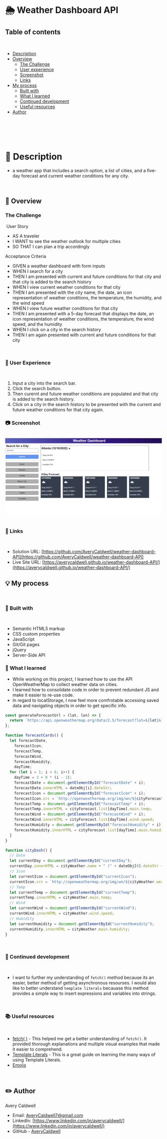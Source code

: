 # 🌦️ Weather Dashboard API


## Table of contents
​
- [Description](#description)
- [Overview](#overview)
  - [The Challenge](#the-challenge)
  - [User experience](#user-experience)
  - [Screenshot](#screenshot)
  - [Links](#links)
- [My process](#my-process)
  - [Built with](#built-with)
  - [What I learned](#what-i-learned)
  - [Continued development](#continued-development)
  - [Useful resources](#useful-resources)
- [Author](#author)

​

<br>
<br>

# 📁 Description 
- a weather app that includes a search option, a list of cities, and a five-day forecast and current weather conditions for any city.
​
<br>

## 📝 Overview

### **The Challenge**

​
User Story

- AS A traveler
- I WANT to see the weather outlook for multiple cities
- SO THAT I can plan a trip accordingly

Acceptance Criteria

- GIVEN a weather dashboard with form inputs
- WHEN I search for a city
- THEN I am presented with current and future conditions for that city and that city is added to the search history
- WHEN I view current weather conditions for that city
- THEN I am presented with the city name, the date, an icon representation of weather conditions, the temperature, the humidity, and the wind speed
- WHEN I view future weather conditions for that city
- THEN I am presented with a 5-day forecast that displays the date, an icon representation of weather conditions, the temperature, the wind speed, and the humidity
- WHEN I click on a city in the search history
- THEN I am again presented with current and future conditions for that city

​
### 👤 User Experience
​
1. Input a city into the search bar.
2. Click the search button.
3. Then curernt and future weather conditions are populated and that city is added to the search history.
4. Click on a city in the search history to be presented with the current and future weather conditions for that city again.

### 📷 Screenshot
​
![](./Assets/images/screenshot.png)
​
​
### 📎 Links
​
- Solution URL: [https://github.com/AveryCaldwell/weather-dashboard-API](https://github.com/AveryCaldwell/weather-dashboard-API)
- Live Site URL: [https://averycaldwell.github.io/weather-dashboard-API/](https://averycaldwell.github.io/weather-dashboard-API/)
​

## 💡 My process
​

### 🔨 Built with
​
- Semantic HTML5 markup
- CSS custom properties
- JavaScript
- Git/Git pages
- ​jQuery
- Server-Side API
​
​
### 🧠 What I learned

 - While working on this project, I learned how to use the API OpenWeatherMap to collect weather data on cities. 
 - I learned how to consolidate code in order to prevent redundant JS and make it easier to re-use code.
 - In regard to localStorage, I now feel more comfrotable accessing saved data and navigating objects in order to get specific info. 

```js
const generateForecastUrl = (lat, lon) => {
  return `https://api.openweathermap.org/data/2.5/forecast?lat=${lat}&lon=${lon}&appid=${weatherKey}&units=imperial`;
};
```
```js
function forecastCards() {
  let forecastDate,
    forecastIcon,
    forecastTemp,
    forecastWind,
    forecastHumidity,
    dayTime;
  for (let i = 1; i < 6; i++) {
    dayTime = 3 + 8 * (i - 1);
    forecastDate = document.getElementById("forecastDate" + i);
    forecastDate.innerHTML = dateObj[i].dateStr;
    forecastIcon = document.getElementById("forecastIcon" + i);
    forecastIcon.src = `http://openweathermap.org/img/wn/${cityForecast.list[dayTime].weather[0].icon}.png`;
    forecastTemp = document.getElementById("forecastTemp" + i);
    forecastTemp.innerHTML = cityForecast.list[dayTime].main.temp;
    forecastWind = document.getElementById("forecastWind" + i);
    forecastWind.innerHTML = cityForecast.list[dayTime].wind.speed;
    forecastHumidity = document.getElementById("forecastHumidity" + i);
    forecastHumidity.innerHTML = cityForecast.list[dayTime].main.humidity;
  }
}
```
```js
function cityDash() {
  // Date
  let currentDay = document.getElementById("currentDay");
  currentDay.innerHTML = cityWeather.name + " (" + dateObj[0].dateStr + ")";
  // Icon
  let currentIcon = document.getElementById("currentIcon");
  currentIcon.src = `http://openweathermap.org/img/wn/${cityWeather.weather[0].icon}.png`;
  // Temp
  let currentTemp = document.getElementById("currentTemp");
  currentTemp.innerHTML = cityWeather.main.temp;
  // Wind
  let currentWind = document.getElementById("currentWind");
  currentWind.innerHTML = cityWeather.wind.speed;
  // Humidity
  let currentHumidity = document.getElementById("currentHumidity");
  currentHumidity.innerHTML = cityWeather.main.humidity;
}
```

​
### 📖 Continued development
​
- I want to further my understanding of `fetch()` method because its an easier, better method of getting asynchronous resourses. I would also like to better understand `template literals` becauase this method provides a simple way to insert expressions and variables into strings.


​
### 📚 Useful resources
​
- [fetch( )](https://developer.mozilla.org/en-US/docs/Web/API/Fetch_API/Using_Fetch/) - This helped me get a better understanding of `fetch()`. It provided thorough explanations and multiple visual examples that made it easier to comprehend. 
- [Template Literals](https://www.w3schools.com/js/js_string_templates.asp) - This is a great guide on learning the many ways of using Template Literals.
- [Emojis](https://github.com/ikatyang/emoji-cheat-sheet#office)
​

​
## ✏️ Author
  Avery Caldwell
- Email: [AveryCaldwell7@gmail.com](AveryCaldwell7@gmail.com)
- LinkedIn: [https://www.linkedin.com/in/averycaldwell/](https://www.linkedin.com/in/averycaldwell/)
- GitHub - [AveryCaldwell](https://github.com/AveryCaldwell)

